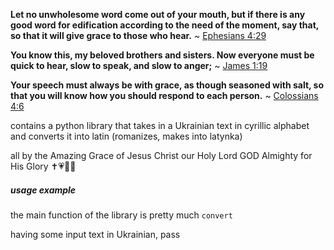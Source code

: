 **Let no unwholesome word come out of your mouth, but if there is any good word for edification according to the need of the moment, say that, so that it will give grace to those who hear.**
~ [Ephesians 4:29](https://www.biblegateway.com/passage/?search=Ephesians+4%3A29&version=NASB,KJV)

**You know this, my beloved brothers and sisters. Now everyone must be quick to hear, slow to speak, and slow to anger;**
~ [James 1:19](https://www.biblegateway.com/passage/?search=James+1%3A19&version=NASB,KJV)

**Your speech must always be with grace, as though seasoned with salt, so that you will know how you should respond to each person.**
~ [Colossians 4:6](https://www.biblegateway.com/passage/?search=Colossians+4%3A6&version=NASB,KJV)

contains a python library that takes in a Ukrainian text in cyrillic alphabet and converts it into latin (romanizes, makes into latynka)

all by the Amazing Grace of Jesus Christ our Holy Lord GOD Almighty for His Glory ✝️💗🙏🏼

##### usage example
the main function of the library is pretty much `convert`

having some input text in Ukrainian, pass 